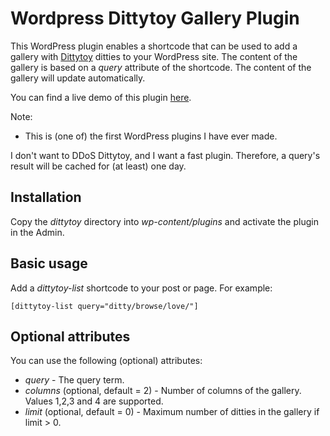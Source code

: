 # Wordpress Dittytoy Gallery Plugin

This WordPress plugin enables a shortcode that can be used to add a gallery with [Dittytoy](https://dittytoy.net) ditties to your WordPress site. The content of the gallery is based on a _query_ attribute of the shortcode. The content of the gallery will update automatically.

You can find a live demo of this plugin [here](https://reindernijhoff.net/dittytoy/).

Note:
- This is (one of) the first WordPress plugins I have ever made. 

I don't want to DDoS Dittytoy, and I want a fast plugin. Therefore, a query's result will be cached for (at least) one day.

## Installation

Copy the _dittytoy_ directory into _wp-content/plugins_ and activate the plugin in the Admin.

## Basic usage

Add a _dittytoy-list_ shortcode to your post or page. For example:

```
[dittytoy-list query="ditty/browse/love/"]
```

## Optional attributes

You can use the following (optional) attributes:

- *query* - The query term.
- *columns* (optional, default = 2) - Number of columns of the gallery. Values 1,2,3 and 4 are supported.
- *limit* (optional, default = 0) - Maximum number of ditties in the gallery if limit > 0.
